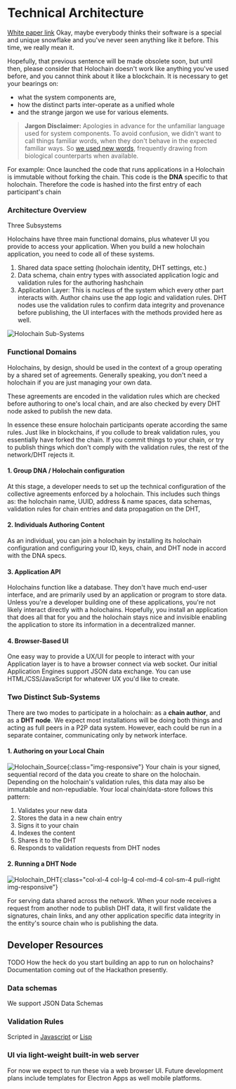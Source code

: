 # Technical Architecture
[White paper link](http://ceptr.org/whitepapers/holochain)
Okay, maybe everybody thinks their software is a special and unique snowflake and you've never seen anything like it before. This time, we really mean it.

Hopefully, that previous sentence will be made obsolete soon, but until then, please consider that Holochain doesn't work like anything you've used before, and you cannot think about it like a blockchain. It is necessary to get your bearings on:
 - what the system components are,
 - how the distinct parts inter-operate as a unified whole
 - and the strange jargon we use for various elements.

> **Jargon Disclaimer:** Apologies in advance for the unfamiliar language used for system components. To avoid confusion, we didn't want to call things familiar words, when they don't behave in the expected familiar ways. So [we used new words](Glossary), frequently drawing from biological counterparts when available.

For example: Once launched the code that runs applications in a Holochain is immutable without forking the chain. This code is the **DNA** specific to that holochain. Therefore the code is hashed into the first entry of each participant's chain

### Architecture Overview
Three Subsystems

Holochains have three main functional domains, plus whatever UI you provide to access your application. When you build a new holochain application, you need to code all of these systems.

1. Shared data space setting (holochain identity, DHT settings, etc.)
2. Data schema, chain entry types with associated application logic and validation rules for the authoring hashchain
3. Application Layer: This is nucleus of the system which every other part interacts with. Author chains use the app logic and validation rules. DHT nodes use the validation rules to confirm data integrity and provenance before publishing, the UI interfaces with the methods provided here as well.

![Holochain Sub-Systems](http://ceptr.org/images/Holochain_Subsystems.png)

### Functional Domains
Holochains, by design, should be used in the context of a group operating by a shared set of agreements. Generally speaking, you don't need a holochain if you are just managing your own data.

These agreements are encoded in the validation rules which are checked before authoring to one's local chain, and are also checked by every DHT node asked to publish the new data.

In essence these ensure holochain participants operate according the same rules. Just like in blockchains, if you collude to break validation rules, you essentially have forked the chain. If you commit things to your chain, or try to publish things which don't comply with the validation rules, the rest of the network/DHT rejects it.

#### 1. Group DNA / Holochain configuration
At this stage, a developer needs to set up the technical configuration of the collective agreements enforced by a holochain. This includes such things as: the holochain name, UUID, address & name spaces, data schemas, validation rules for chain entries and data propagation on the DHT,

#### 2. Individuals Authoring Content
As an individual, you can join a holochain by installing its holochain configuration and configuring your ID, keys, chain, and DHT node in accord with the DNA specs.

#### 3. Application API
Holochains function like a database. They don't have much end-user interface, and are primarily used by an application or program to store data. Unless you're a developer building one of these applications, you're not likely interact directly with a holochains. Hopefully, you install an application that does all that for you and the holochain stays nice and invisible enabling the application to store its information in a decentralized manner.

#### 4. Browser-Based UI
One easy way to provide a UX/UI for people to interact with your Application layer is to have a browser connect via web socket. Our initial Application Engines support JSON data exchange. You can use HTML/CSS/JavaScript for whatever UX you'd like to create.

### Two Distinct Sub-Systems
There are two modes to participate in a holochain: as a **chain author**, and as a **DHT node**. We expect most installations will be doing both things and acting as full peers in a P2P data system. However, each could be run in a separate
container, communicating only by network interface.

#### 1. Authoring on your Local Chain
![Holochain_Source](http://ceptr.org/images/Holochain_Source.png){:class="img-responsive"}
Your chain is your signed, sequential record of the data you create to share on the holochain. Depending on the holochain's validation rules, this data may also be immutable and non-repudiable. Your local chain/data-store follows this pattern:

1. Validates your new data
2. Stores the data in a new chain entry
3. Signs it to your chain
4. Indexes the content
5. Shares it to the DHT
6. Responds to validation requests from DHT nodes

#### 2. Running a DHT Node
![Holochain_DHT](http://ceptr.org/images/Holochain_DHT.png){:class="col-xl-4 col-lg-4 col-md-4 col-sm-4 pull-right img-responsive"}

For serving data shared across the network. When your node receives a request from another node to publish DHT data, it will first validate the signatures, chain links, and any other application specific data integrity in the entity's source chain who is publishing the data.


## Developer Resources
TODO
How the heck do you start building an app to run on holochains?
Documentation coming out of the Hackathon presently.

### Data schemas
We support JSON Data Schemas

### Validation Rules
Scripted in [Javascript](https://github.com/robertkrimen/otto) or [Lisp](https://github.com/glycerine/zygomys)

### UI via light-weight built-in web server
For now we expect to run these via a web browser UI.  Future development plans include templates for Electron Apps as well mobile platforms.
